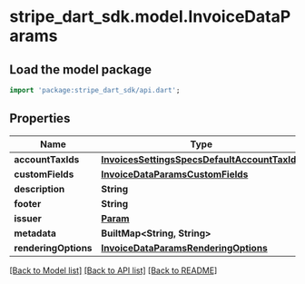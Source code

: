 # stripe_dart_sdk.model.InvoiceDataParams

## Load the model package
```dart
import 'package:stripe_dart_sdk/api.dart';
```

## Properties
Name | Type | Description | Notes
------------ | ------------- | ------------- | -------------
**accountTaxIds** | [**InvoicesSettingsSpecsDefaultAccountTaxIds**](InvoicesSettingsSpecsDefaultAccountTaxIds.md) |  | [optional] 
**customFields** | [**InvoiceDataParamsCustomFields**](InvoiceDataParamsCustomFields.md) |  | [optional] 
**description** | **String** |  | [optional] 
**footer** | **String** |  | [optional] 
**issuer** | [**Param**](Param.md) |  | [optional] 
**metadata** | **BuiltMap&lt;String, String&gt;** |  | [optional] 
**renderingOptions** | [**InvoiceDataParamsRenderingOptions**](InvoiceDataParamsRenderingOptions.md) |  | [optional] 

[[Back to Model list]](../README.md#documentation-for-models) [[Back to API list]](../README.md#documentation-for-api-endpoints) [[Back to README]](../README.md)


